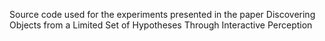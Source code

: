 Source code used for the experiments presented in the paper Discovering Objects from a Limited Set of Hypotheses Through Interactive Perception 
